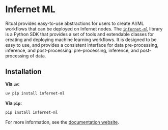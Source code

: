 # Infernet ML

Ritual provides easy-to-use abstractions for users to create AI/ML workflows that can be
deployed on Infernet nodes.
The [`infernet-ml`](https://github.com/ritual-net/infernet-ml) library is a Python SDK
that provides a set of tools and extendable classes for creating and
deploying machine learning workflows. It is designed to be easy to use, and provides a
consistent interface for data pre-processing, inference, and post-processing.
pre-processing, inference, and post-processing of data.

## Installation

**Via `uv`:**

``` bash
uv pip install infernet-ml
```

**Via `pip`:**

``` bash
pip install infernet-ml
```

For more information, see
the [documentation website](https://infernet-ml.docs.ritual.net).
